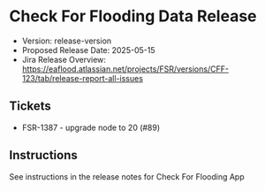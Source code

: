 # Check For Flooding Data Release

* Version: release-version
* Proposed Release Date: 2025-05-15
* Jira Release Overview: https://eaflood.atlassian.net/projects/FSR/versions/CFF-123/tab/release-report-all-issues

## Tickets


  
  - FSR-1387 - upgrade node to 20 (#89)
  


## Instructions

See instructions in the release notes for Check For Flooding App
